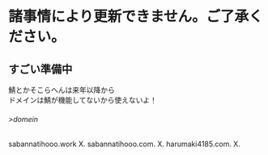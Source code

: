 
# 諸事情により更新できません。ご了承ください。

## すごい準備中
鯖とかそこらへんは来年以降から  
ドメインは鯖が機能してないから使えないよ！

###### >domein

sabannatihooo.work  X. 
sabannatihooo.com.  X. 
harumaki4185.com.   X. 
